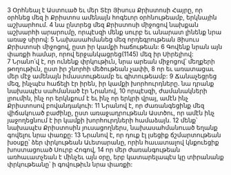 3 Օրհնեալ է Աստուած եւ մեր Տէր Յիսուս Քրիստոսի Հայրը, որ օրհնեց մեզ ի Քրիստոս ամենայն հոգեւոր օրհնութեամբ, երկնային աշխարհում. 4 նա ընտրեց մեզ Քրիստոսի միջոցով նախքան աշխարհի արարումը, որպէսզի մենք սուրբ եւ անարատ լինենք նրա առաջ սիրով: 5 Նախասահմանեց մեզ որդեգրութեան Յիսուս Քրիստոսի միջոցով, ըստ իր կամքի հաճութեան: 6 Գովենք նրան այն փառքի համար, որով երջանկացրեց(1145) մեզ իր Սիրելիով: 7 Նրանո՛վ է, որ ունենք փրկութիւն, նրա արեան միջոցով՝ մեղքերի թողութիւն, ըստ իր շնորհի մեծութեան չափի, 8 որ եւ առատացաւ մեր մէջ ամենայն իմաստութեամբ եւ գիտութեամբ: 9 Ճանաչեցրեց մեզ, ինչպէս հաճելի էր իրեն, իր կամքի խորհուրդները. նա դրանք նախապէս սահմանած էր Նրանով, 10 որպէսզի, ժամանակների լրումին, ինչ որ երկնքում է եւ ինչ որ երկրի վրայ, ամէն ինչ Քրիստոսով բովանդակուի: 11 Նրանով է, որ ժառանգեցինք մեզ վիճակուած բաժինը, ըստ առաջադրութեան Աստծու, որ ամէն ինչ յաջողեցնում է իր կամքի խորհուրդների համաձայն. 12 մենք՝ նախապէս Քրիստոսին յուսացողներս, նախասահմանուած եղանք գովելու նրա փառքը: 13 Նրանով է, որ դուք էլ լսեցիք ճշմարտութեան խօսքը՝ ձեր փրկութեան Աւետարանը, որին հաւատալով կնքուեցիք խոստացուած Սուրբ Հոգով, 14 որ մեր ժառանգութեան առհաւատչեան է մինչեւ այն օրը, երբ կատարելապէս կը տիրանանք փրկութեանը՝ ի գովութիւն նրա փառքի:
